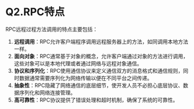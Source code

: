 # Q2.RPC特点

RPC远程过程方法调用的特点主要包括：

1. **远程调用**：RPC允许客户端程序调用远程服务器上的方法，如同调用本地方法一样。
2. **面向对象**：RPC通常基于对象的概念，允许客户端通过对象的方法进行调用，这些对象可以是本地代理或者通过网络与远程对象通信。
3. **协议和序列化**：RPC使用通信协议来定义通信双方的消息格式和通信规则，同时数据通常需要序列化为网络传输以便在不同平台之间传递。
4. **抽象性**：RPC隐藏了网络通信的底层细节，使开发人员不必担心底层协议、数据序列化和网络连接管理。
5. **高可靠性**：RPC协议提供了错误处理和超时机制，确保了系统的可靠性。